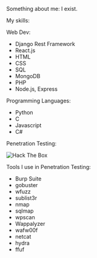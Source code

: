 Something about me: I exist.

My skills:

Web Dev: 
- Django Rest Framework
- React.js 
- HTML 
- CSS 
- SQL
- MongoDB
- PHP 
- Node.js, Express

Programming Languages:
- Python
- C
- Javascript
- C#

Penetration Testing:

<img src="http://www.hackthebox.eu/badge/image/520706" alt="Hack The Box">

Tools I use in Penetration Testing:
- Burp Suite
- gobuster
- wfuzz
- sublist3r
- nmap
- sqlmap
- wpscan
- Wappalyzer
- wafw00f
- netcat
- hydra
- ffuf
